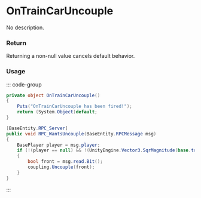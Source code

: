 # OnTrainCarUncouple
<Badge type="info" text="Vehicle"/><Badge type="danger" text="Carbon Compatible"/><Badge type="warning" text="Oxide Compatible"/>
No description.
### Return
Returning a non-null value cancels default behavior.

### Usage
::: code-group
```csharp [Example]
private object OnTrainCarUncouple()
{
	Puts("OnTrainCarUncouple has been fired!");
	return (System.Object)default;
}
```
```csharp [Source — Assembly-CSharp @ TrainCar]
[BaseEntity.RPC_Server]
public void RPC_WantsUncouple(BaseEntity.RPCMessage msg)
{
	BasePlayer player = msg.player;
	if (!(player == null) && !(UnityEngine.Vector3.SqrMagnitude(base.transform.position - player.transform.position) > 200f))
	{
		bool front = msg.read.Bit();
		coupling.Uncouple(front);
	}
}

```
:::
